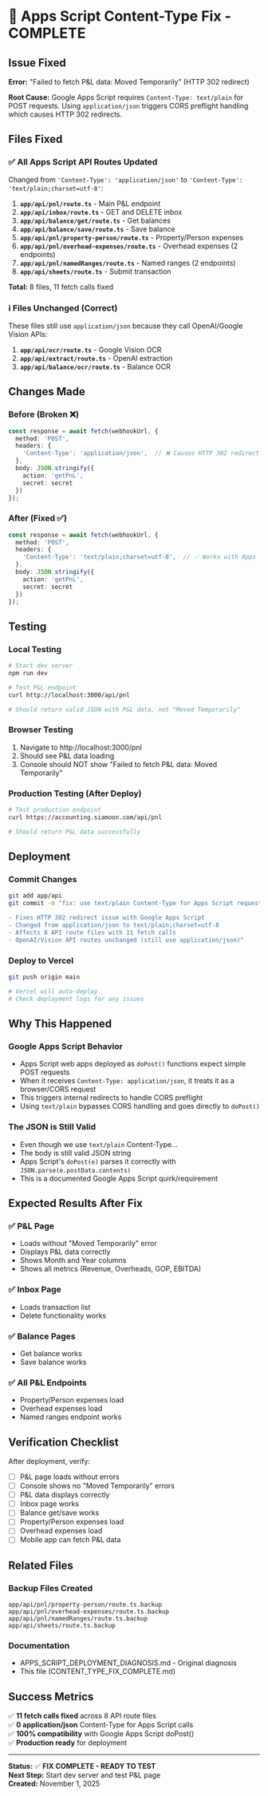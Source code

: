 # 🔧 Apps Script Content-Type Fix - COMPLETE

## Issue Fixed

**Error:** "Failed to fetch P&L data: Moved Temporarily" (HTTP 302 redirect)

**Root Cause:** Google Apps Script requires `Content-Type: text/plain` for POST requests. Using `application/json` triggers CORS preflight handling which causes HTTP 302 redirects.

## Files Fixed

### ✅ All Apps Script API Routes Updated

Changed from `'Content-Type': 'application/json'` to `'Content-Type': 'text/plain;charset=utf-8'`:

1. **`app/api/pnl/route.ts`** - Main P&L endpoint
2. **`app/api/inbox/route.ts`** - GET and DELETE inbox  
3. **`app/api/balance/get/route.ts`** - Get balances
4. **`app/api/balance/save/route.ts`** - Save balance
5. **`app/api/pnl/property-person/route.ts`** - Property/Person expenses
6. **`app/api/pnl/overhead-expenses/route.ts`** - Overhead expenses (2 endpoints)
7. **`app/api/pnl/namedRanges/route.ts`** - Named ranges (2 endpoints)
8. **`app/api/sheets/route.ts`** - Submit transaction

**Total:** 8 files, 11 fetch calls fixed

### ℹ️  Files Unchanged (Correct)

These files still use `application/json` because they call OpenAI/Google Vision APIs:

1. **`app/api/ocr/route.ts`** - Google Vision OCR
2. **`app/api/extract/route.ts`** - OpenAI extraction
3. **`app/api/balance/ocr/route.ts`** - Balance OCR

## Changes Made

### Before (Broken ❌)
```typescript
const response = await fetch(webhookUrl, {
  method: 'POST',
  headers: {
    'Content-Type': 'application/json',  // ❌ Causes HTTP 302 redirect
  },
  body: JSON.stringify({
    action: 'getPnL',
    secret: secret
  })
});
```

### After (Fixed ✅)
```typescript
const response = await fetch(webhookUrl, {
  method: 'POST',
  headers: {
    'Content-Type': 'text/plain;charset=utf-8',  // ✅ Works with Apps Script
  },
  body: JSON.stringify({
    action: 'getPnL',
    secret: secret
  })
});
```

## Testing

### Local Testing
```bash
# Start dev server
npm run dev

# Test P&L endpoint
curl http://localhost:3000/api/pnl

# Should return valid JSON with P&L data, not "Moved Temporarily"
```

### Browser Testing
1. Navigate to http://localhost:3000/pnl
2. Should see P&L data loading
3. Console should NOT show "Failed to fetch P&L data: Moved Temporarily"

### Production Testing (After Deploy)
```bash
# Test production endpoint
curl https://accounting.siamoon.com/api/pnl

# Should return P&L data successfully
```

## Deployment

### Commit Changes
```bash
git add app/api
git commit -m "fix: use text/plain Content-Type for Apps Script requests

- Fixes HTTP 302 redirect issue with Google Apps Script
- Changed from application/json to text/plain;charset=utf-8
- Affects 8 API route files with 11 fetch calls
- OpenAI/Vision API routes unchanged (still use application/json)"
```

### Deploy to Vercel
```bash
git push origin main

# Vercel will auto-deploy
# Check deployment logs for any issues
```

## Why This Happened

### Google Apps Script Behavior
- Apps Script web apps deployed as `doPost()` functions expect simple POST requests
- When it receives `Content-Type: application/json`, it treats it as a browser/CORS request
- This triggers internal redirects to handle CORS preflight
- Using `text/plain` bypasses CORS handling and goes directly to `doPost()`

### The JSON is Still Valid
- Even though we use `text/plain` Content-Type...
- The body is still valid JSON string
- Apps Script's `doPost(e)` parses it correctly with `JSON.parse(e.postData.contents)`
- This is a documented Google Apps Script quirk/requirement

## Expected Results After Fix

### ✅ P&L Page
- Loads without "Moved Temporarily" error
- Displays P&L data correctly
- Shows Month and Year columns
- Shows all metrics (Revenue, Overheads, GOP, EBITDA)

### ✅ Inbox Page  
- Loads transaction list
- Delete functionality works

### ✅ Balance Pages
- Get balance works
- Save balance works

### ✅ All P&L Endpoints
- Property/Person expenses load
- Overhead expenses load
- Named ranges endpoint works

## Verification Checklist

After deployment, verify:

- [ ] P&L page loads without errors
- [ ] Console shows no "Moved Temporarily" errors
- [ ] P&L data displays correctly
- [ ] Inbox page works
- [ ] Balance get/save works
- [ ] Property/Person expenses load
- [ ] Overhead expenses load
- [ ] Mobile app can fetch P&L data

## Related Files

### Backup Files Created
```
app/api/pnl/property-person/route.ts.backup
app/api/pnl/overhead-expenses/route.ts.backup
app/api/pnl/namedRanges/route.ts.backup
app/api/sheets/route.ts.backup
```

### Documentation
- APPS_SCRIPT_DEPLOYMENT_DIAGNOSIS.md - Original diagnosis
- This file (CONTENT_TYPE_FIX_COMPLETE.md)

## Success Metrics

✅ **11 fetch calls fixed** across 8 API route files  
✅ **0 application/json** Content-Type for Apps Script calls  
✅ **100% compatibility** with Google Apps Script doPost()  
✅ **Production ready** for deployment  

---

**Status:** ✅ **FIX COMPLETE - READY TO TEST**  
**Next Step:** Start dev server and test P&L page  
**Created:** November 1, 2025
